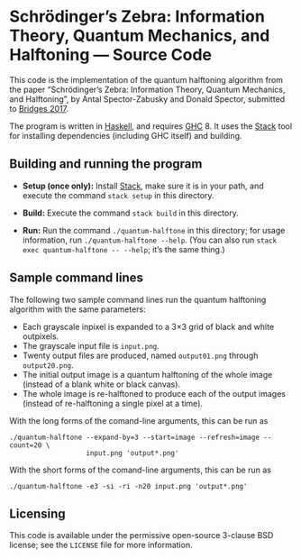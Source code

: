 # Schrödinger’s Zebra: Information Theory, Quantum Mechanics, and Halftoning — Source Code

This code is the implementation of the quantum halftoning algorithm from the
paper “Schrödinger’s Zebra: Information Theory, Quantum Mechanics, and
Halftoning”, by Antal Spector-Zabusky and Donald Spector, submitted to
[Bridges 2017].

The program is written in [Haskell], and requires [GHC] 8.  It uses the [Stack]
tool for installing dependencies (including GHC itself) and building.

## Building and running the program

* **Setup (once only):** Install [Stack], make sure it is in your path, and
  execute the command `stack setup` in this directory.

* **Build:** Execute the command `stack build` in this directory.

* **Run:** Run the command `./quantum-halftone` in this directory; for usage
  information, run `./quantum-halftone --help`.  (You can also run `stack exec
  quantum-halftone -- --help`; it’s the same thing.)

## Sample command lines

The following two sample command lines run the quantum halftoning algorithm with
the same parameters:

  * Each grayscale inpixel is expanded to a 3×3 grid of black and white
    outpixels.
  * The grayscale input file is `input.png`.
  * Twenty output files are produced, named `output01.png` through
    `output20.png`.
  * The initial output image is a quantum halftoning of the whole image (instead
    of a blank white or black canvas).
  * The whole image is re-halftoned to produce each of the output images
    (instead of re-halftoning a single pixel at a time).

With the long forms of the comand-line arguments, this can be run as

```
./quantum-halftone --expand-by=3 --start=image --refresh=image --count=20 \
                   input.png 'output*.png'
```

With the short forms of the comand-line arguments, this can be run as

```
./quantum-halftone -e3 -si -ri -n20 input.png 'output*.png'
```

## Licensing

This code is available under the permissive open-source 3-clause BSD license;
see the `LICENSE` file for more information.

[Bridges 2017]: http://bridgesmathart.org/bridges-2017/
[Haskell]:      https://www.haskell.org/
[GHC]:          https://www.haskell.org/ghc/
[Stack]:        https://www.haskellstack.org/
